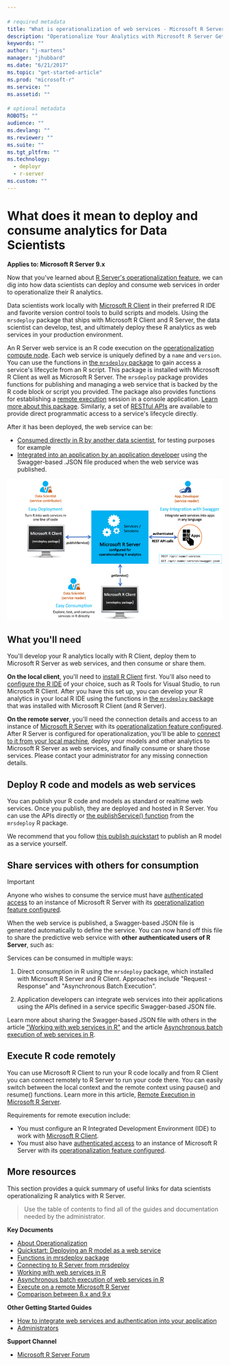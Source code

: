 ```yaml
---

# required metadata
title: "What is operationalization of web services - Microsoft R Server | Microsoft Docs"
description: "Operationalize Your Analytics with Microsoft R Server Get Started"
keywords: ""
author: "j-martens"
manager: "jhubbard"
ms.date: "6/21/2017"
ms.topic: "get-started-article"
ms.prod: "microsoft-r"
ms.service: ""
ms.assetid: ""

# optional metadata
ROBOTS: ""
audience: ""
ms.devlang: ""
ms.reviewer: ""
ms.suite: ""
ms.tgt_pltfrm: ""
ms.technology: 
  - deployr
  - r-server
ms.custom: ""
---
```


# What does it mean to deploy and consume analytics for Data Scientists

**Applies to:  Microsoft R Server 9.x**

Now that you've learned about [R Server's operationalization feature](about.md), we can dig into how data scientists can deploy and consume web services in order to operationalize their R analytics.

Data scientists work locally with [Microsoft R Client](../r-client-get-started.md) in their preferred R IDE and favorite version control tools to build scripts and models. Using the `mrsdeploy` package that ships with Microsoft R Client and R Server, the data scientist can develop, test, and ultimately deploy these R analytics as web services in your production environment. 

An R Server web service is an R code execution on the [operationalization compute node](../install/operationalize-r-server-one-box-config.md). Each web service is uniquely defined by a `name` and `version`. You can use the functions in [the `mrsdeploy` package](../r-reference/mrsdeploy/mrsdeploy-package.md) to gain access a service's lifecycle from an R script. This package is installed with Microsoft R Client as well as Microsoft R Server.  The `mrsdeploy` package provides functions for publishing and managing a web service that is backed by the R code block or script you provided. The package also provides functions for establishing a [remote execution](remote-execution.md) session in a console application.  [Learn more about this package](../r-reference/mrsdeploy/mrsdeploy-package.md). Similarly, a set of [RESTful APIs](https://microsoft.github.io/deployr-api-docs/#services-management-apis) are available to provide direct programmatic access to a service's lifecycle directly. 

After it has been deployed, the web service can be: 
+ [Consumed directly in R by another data scientist](howto-consume-web-service-interact-in-r.md#data-scientists-share), for testing purposes for example 
+ [Integrated into an application by an application developer](app-developer-get-started.md)  using the  Swagger-based .JSON file produced when the web service was published. 

![Operationalization Engine](../media/o16n/data-scientist-easy-deploy.png) 

## What you'll need

You'll develop your R analytics locally with R Client, deploy them to Microsoft R Server as web services, and then consume or share them.

**On the local client**, you'll need to [install R Client](../r-client-get-started.md) first.  You'll also need to [configure the R IDE](https://msdn.microsoft.com/en-us/microsoft-r/r-client-get-started#step-2-configure-your-ide) of your choice, such as R Tools for Visual Studio, to run Microsoft R Client.  After you have this set up, you can develop your R analytics in your local R IDE using the functions in [the `mrsdeploy` package](../r-reference/mrsdeploy/mrsdeploy-package.md) that was installed with Microsoft R Client (and R Server). 

**On the remote server**, you'll need the connection details and access to an instance of [Microsoft R Server](../rserver.md) with its [operationalization feature configured](../install/operationalize-r-server-one-box-config.md). After R Server is configured for operationalization, you'll be able to [connect to it from your local machine](../operationalize/mrsdeploy-connection.md), deploy your models and other analytics to Microsoft R Server as web services, and finally consume or share those services. Please contact your administrator for any missing connection details.

## Deploy R code and models as web services

You can publish your R code and models as standard or realtime web services. Once you publish, they are deployed and hosted in R Server. You can use the APIs directly or [the publishService() function](../operationalize/data-scientist-manage-services.md) from the `mrsdeploy` R package. 

We recommend that you follow [this publish quickstart](quickstart-publish-web-service.md) to publish an R model as a service yourself. 

<a name="share"></a>

## Share services with others for consumption 

>[!IMPORTANT]
> Anyone who wishes to consume the service must have [authenticated access](security-authentication.md) to an instance of Microsoft R Server with its [operationalization feature configured](../install/operationalize-r-server-one-box-config.md).

When the web service is published, a Swagger-based JSON file is generated automatically to define the service. You can now hand off this file to share the predictive web service with **other authenticated users of R Server**, such as:

Services can be consumed in multiple ways: 
1. Direct consumption in R using the `mrsdeploy` package, which installed with Microsoft R Server and R Client. Approaches include "Request - Response" and "Asynchronous Batch Execution".

2. Application developers can integrate web services into their applications using the APIs defined in a service specific Swagger-based JSON file. 

Learn more about sharing the Swagger-based JSON file with others in the article ["Working with web services in R"](howto-consume-web-service-interact-in-r.md) and the article [Asynchronous batch execution of web services in R](../operationalize/data-scientist-batch-mode.md).


## Execute R code remotely

You can use Microsoft R Client to run your R code locally and from R Client you can connect remotely to R Server to run your code there. You can easily switch between the local context and the remote context using pause() and resume() functions.  Learn more in this article, [Remote Execution in Microsoft R Server](remote-execution.md).

Requirements for remote execution include:

+ You must configure an R Integrated Development Environment (IDE) to work with [Microsoft R Client](../r-client-get-started.md). 
+ You must also have [authenticated access](security-authentication.md) to an instance of Microsoft R Server with its [operationalization feature configured](../install/operationalize-r-server-one-box-config.md).

## More resources

This section provides a quick summary of useful links for data scientists operationalizing R analytics with R Server.

>Use the table of contents to find all of the guides and documentation needed by the administrator.

**Key Documents**
+ [About Operationalization](about.md)
+ [Quickstart: Deploying an R model as a web service](../operationalize/quickstart-publish-web-service.md)
+ [Functions in mrsdeploy package](../r-reference/mrsdeploy/mrsdeploy-package.md)
+ [Connecting to R Server from mrsdeploy](../operationalize/mrsdeploy-connection.md)
+ [Working with web services in R](../operationalize/data-scientist-manage-services.md)
+ [Asynchronous batch execution of web services in R](../operationalize/data-scientist-batch-mode.md)
+ [Execute on a remote Microsoft R Server](remote-execution.md)
+ [Comparison between 8.x and 9.x](../rserver-whats-new.md)

**Other Getting Started Guides**
+ [How to integrate web services and authentication into your application](app-developer-get-started.md)
+ [Administrators](admin-get-started.md)

**Support Channel**
+ [Microsoft R Server Forum](https://social.msdn.microsoft.com/Forums/en-US/home?forum=microsoftr)